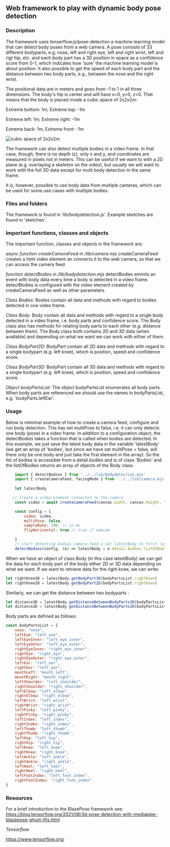 ## Web framework to play with dynamic body pose detection

### Description

The framework uses tenserflow.js/pose-detection a machine learning model that can detect body poses from a web camera. A pose consists of 33 different bodyparts, e.g. nose, left and right eye, left and right wrist, left and rigt hip, etc. and each body part has a 3D position in space as a confidence score from 0-1, which indicates how 'sure' the machine learning model is about position. It also possible to get the speed of each body part and the distance between two body parts, e.g., between the nose and the right wrist. 

The positional data are in meters and goes from -1 to 1 in all three dimensions. The body's hip is center and will have x=0, y=0, z=0. That means that the body is placed inside a cubic space of 2x2x2m:

Extreme bottom: 1m; Extreme top: -1m

Extreme left: 1m; Extreme right: -1m

Extreme back: 1m; Extreme front: -1m

![cubic space of 2x2x2m](/images/blazepose.gif)

The framework can also detect multiple bodies in a video frame. In that case, though, there is no depth (z), only x and y, and coordinates are measured in pixels not in meters. This can be useful if we want to with a 2D plane (e.g. overlaying a skeleton on the video), but usually we will  want to work with the full 3D data except for multi body detection in the same frame. 

It is, however, possible to use body data from multiple cameras, which can be used for some use cases with multiple bodies.   


### Files and folders
The framework is found in 'lib/bodydetection.js'.
Example sketches are found in 'sketches'.

### Important functions, classes and objects
The important function, classes and objects in the framework are:

*async function createCameraFeed in /lib/camera.mjs*
createCameraFeed creates a html video element an connects it to the web camera, so that we can access the camera feed 

*function detectBodies in /lib/bodydetection.mjs* 
detectBodies emmits an event with body data every time a body is detected in a video frame. detectBodies is configured with the video element created by createCameraFeed as well as other parameters.   

*Class Bodies:*
Bodies contain all data and methods with regard to bodies detected in one video frame. 

*Class Body:*
Body contain all data and methods with regard to a single body detected in a video frame, i.e. body parts and confidence score. The Body class also has methods for relating body parts to each other (e.g. distance between them). The Body class both contains 2D and 3D data (when available) and depending on what we want we can work with either of them. 

*Class BodyPart2D:*
BodyPart contain all 2D data and methods with regard to a single bodypart (e.g. left knee), which is position, speed and confidence score.

*Class BodyPart3D:*
BodyPart contain all 3D data and methods with regard to a single bodypart (e.g. left knee), which is position, speed and confidence score.

*Object bodyPartsList:*
The object bodyPartsList enumerates all body parts. When body parts are referenced we should use the names in bodyPartsList, e.g. 'bodyParts.leftEar'.

### Usage
Below is mimimal example of how to create a camera feed, configure and run body detection. This has set multiPose to false, i.e. it can only detects one body (pose) in a video frame. In addition to a configuration object, the detectBodies takes a function that is called when bodies are detected. In this example, we just save the latest body data in the variable 'latestBody' (we get an array of 'bodies', but since we have set multiPose = false, will there only be one body and just take the first element in the array). So the list of bodies is accessible from e.detail.bodies and is of class 'Bodies' and the listOfBodies returns an array of objects of the Body class. 

~~~javascript
    import { detectBodies } from '../../lib/bodydetection.mjs'
    import { createCameraFeed, facingMode } from '../../lib/camera.mjs'
    
    let latestBody

   // create a video element connected to the camera
    const video = await createCameraFeed(canvas.width, canvas.height, facingMode.environment)

    const config = {
        video: video,
        multiPose: false,
        sampleRate: 100, // in ms
        flipHorizontal: true // true if webcam

    }
    // start detecting bodies camera-feed a set latestBody to first (and only) body
    detectBodies(config, (e) => latestBody = e.detail.bodies.listOfBodies[0])
~~~

When we have an object of class Body (in this case latestBody) we can get the data for each body part of the body either 2D or 3D data depending on what we want.  If we want to retrieve data for the right knee, we can write:

~~~javascript
let rightKnee3D = latestBody.getBodyPart3D(bodyPartsList.rightKnee)
let rightKnee2D = latestBody.getBodyPart2D(bodyPartsList.rightKnee)

~~~

Similarly, we can get the distance between two bodyparts :

~~~javascript
let distance3D = latestBody.getDistanceBetweenBodyParts3D(bodyPartsList.leftWrist, bodyParts.rightWrist)
let distance2D = latestBody.getDistanceBetweenBodyParts2D(bodyPartsList.leftWrist, bodyParts.rightWrist)
~~~

Body parts are defined as follows:

~~~javascript
const bodyPartsList = {
    nose: "nose", 
    leftEye: "left_eye", 
    leftEyeInner: "left_eye_inner", 
    leftEyeOuter: "left_eye_outer", 
    rightEyeInner: "right_eye_inner",
    rightEye: "right_eye", 
    rightEyeOuter: "right_eye_outer", 
    leftEar: "left_ear", 
    rightEar: "left_ear",
    mouthLeft: "mouth_left", 
    mouthRight: "mouth_right", 
    leftShoulder: "left_shoulder", 
    rightShoulder: "right_shoulder",
    leftElbow: "left_elbow", 
    rightElbow: "right_elbow", 
    leftWrist: "left_wrist", 
    rightWrist: "right_wrist",
    leftPinky: "left_pinky", 
    rightPinky: "right_pinky", 
    leftIndex: "left_index", 
    rightIndex: "right_index",
    leftThumb: "left_thumb", 
    rightThumb: "right_thumb", 
    leftHip: "left_hip", 
    rightHip: "right_hip",
    leftKnee: "left_knee", 
    rightKnee: "right_knee", 
    leftAnkle: "left_ankle", 
    rightAnkle: "right_ankle",
    leftHeel: "left_heel", 
    rightHeel: "right_heel", 
    leftFootIndex: "left_foot_index", 
    rightFootIndex: "right_foot_index"
}
~~~
### Resources
For a brief introduction to the BlazePose framework see: 
https://blog.tensorflow.org/2021/08/3d-pose-detection-with-mediapipe-blazepose-ghum-tfjs.html 

*Tensorflow*

https://www.tensorflow.org/
